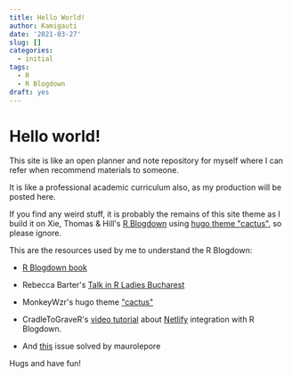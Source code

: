 ```yaml
---
title: Hello World!
author: Kamigauti
date: '2021-03-27'
slug: []
categories:
  - initial
tags:
  - R
  - R Blogdown
draft: yes
---
```


# Hello world!

This site is like an open planner and note repository for myself where I can refer when recommend materials to someone.

It is like a professional academic curriculum also, as my production will be posted here.

If you find any weird stuff, it is probably the remains of this site theme as I build it on Xie, Thomas & Hill's [R Blogdown](https://bookdown.org/yihui/blogdown/) using [hugo theme "cactus"](https://github.com/monkeyWzr/hugo-theme-cactus), so please ignore.

This are the resources used by me to understand the R Blogdown:

-   [R Blogdown book](https://bookdown.org/yihui/blogdown/)

-   Rebecca Barter's [Talk in R Ladies Bucharest](https://www.youtube.com/watch?v=f6kyYjCVAs0&t=3322s)

-   MonkeyWzr's hugo theme ["cactus"](https://github.com/monkeyWzr/hugo-theme-cactus)

-   CradleToGraveR's [video tutorial](https://www.youtube.com/watch?v=fq_AYx874gs&t=819s) about [Netlify](https://www.netlify.com) integration with R Blogdown.

-   And [this](https://github.com/rstudio/blogdown/issues/114) issue solved by maurolepore

Hugs and have fun!
